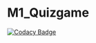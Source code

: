 # M1_Quizgame

[![Codacy Badge](https://api.codacy.com/project/badge/Grade/93a46fc67bdf48fbbb10c358010b8092)](https://app.codacy.com/gh/RYKAKRYSTAN/M1_Quizgame?utm_source=github.com&utm_medium=referral&utm_content=RYKAKRYSTAN/M1_Quizgame&utm_campaign=Badge_Grade_Settings)